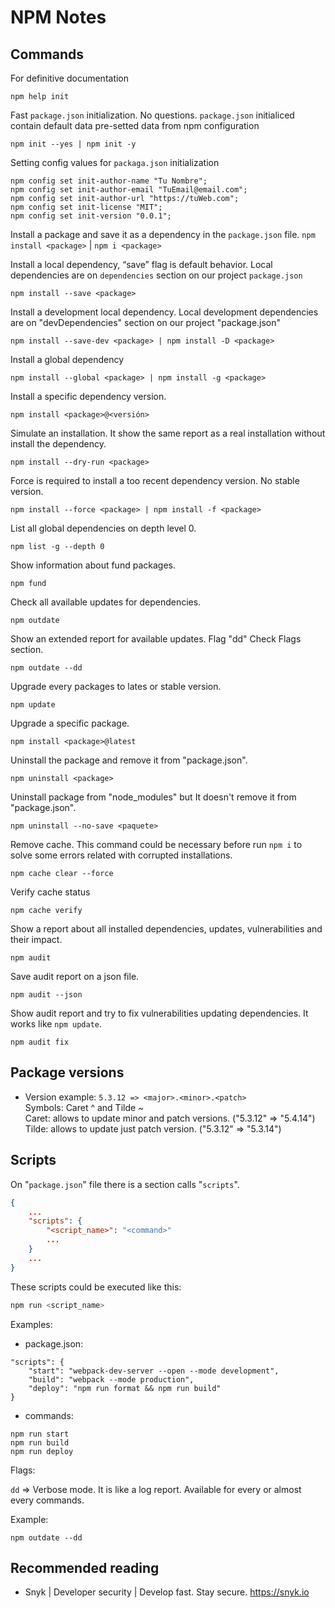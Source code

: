 # NPM Notes

## Commands

For definitive documentation

```
npm help init
```

Fast ``package.json`` initialization. No questions.
``package.json`` initialiced contain default data pre-setted data from npm configuration

```
npm init --yes | npm init -y
```

Setting config values for ``packaga.json`` initialization

```
npm config set init-author-name "Tu Nombre";
npm config set init-author-email "TuEmail@email.com";
npm config set init-author-url "https://tuWeb.com";
npm config set init-license "MIT";
npm config set init-version "0.0.1";
```

Install a package and save it as a dependency in the `package.json` file.
`npm install <package>` | `npm i <package>`

Install a local dependency, “save” flag is default behavior.
Local dependencies are on `dependencies` section on our project `package.json`

```
npm install --save <package>
```

Install a development local dependency.
Local development dependencies are on "devDependencies" section on our project "package.json"

```
npm install --save-dev <package> | npm install -D <package>
```

Install a global dependency

```
npm install --global <package> | npm install -g <package>
```

Install a specific dependency version.

```
npm install <package>@<versión>
```

Simulate an installation. It show the same report as a real installation without install the dependency.

```
npm install --dry-run <package>
```

Force is required to install a too recent dependency version. No stable version.

```
npm install --force <package> | npm install -f <package>
```

List all global dependencies on depth level 0.

```
npm list -g --depth 0
```

Show information about fund packages.

```
npm fund
```

Check all available updates for dependencies.

```
npm outdate
```

Show an extended report for available updates.
Flag "dd" Check Flags section.

```
npm outdate --dd
```

Upgrade every packages to lates or stable version.

```
npm update
```

Upgrade a specific package.

```
npm install <package>@latest
```

Uninstall the package and remove it from "package.json".

```
npm uninstall <package>
```

Uninstall package from "node_modules" but It doesn't remove it from "package.json".

```
npm uninstall --no-save <paquete>
```

Remove cache.
This command could be necessary before run `npm i` to solve some errors related with corrupted installations.

```
npm cache clear --force
```

Verify cache status

```
npm cache verify
```

Show a report about all installed dependencies, updates, vulnerabilities and their impact.

```
npm audit
```

Save audit report on a json file.

```
npm audit --json
```

Show audit report and try to fix vulnerabilities updating dependencies.
It works like `npm update`.

```
npm audit fix
```

## Package versions

- Version example: ``5.3.12 => <major>.<minor>.<patch>``
\
Symbols: Caret ^  and  Tilde ~
\
Caret: allows to update minor and patch versions. ("5.3.12" => "5.4.14")
\
Tilde: allows to update just patch version.  ("5.3.12" => "5.3.14")

## Scripts

On "`package.json`" file there is a section calls "`scripts`".

```json
{
    ...
    "scripts": {
        "<script_name>": "<command>"
        ...
    }
    ...
}
```

These scripts could be executed like this:

```sh
npm run <script_name>
```

Examples:

- package.json:

```
"scripts": {
    "start": "webpack-dev-server --open --mode development",
    "build": "webpack --mode production",
    "deploy": "npm run format && npm run build"
}
```

- commands:

```
npm run start
npm run build
npm run deploy
```

Flags:

``dd`` => Verbose mode. It is like a log report. Available for every or almost every commands.

Example:

```
npm outdate --dd
```

## Recommended reading

- Snyk | Developer security | Develop fast. Stay secure.
<https://snyk.io>
